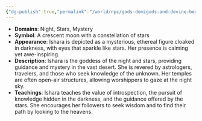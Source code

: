 ```yaml
---
{"dg-publish":true,"permalink":"/world/npc/gods-demigods-and-devine-beasts/the-dahkarhy/gods/ishara-goddess-of-the-night-and-stars/"}
---
```


- **Domains**: Night, Stars, Mystery
- **Symbol**: A crescent moon with a constellation of stars
- **Appearance**: Ishara is depicted as a mysterious, ethereal figure cloaked in darkness, with eyes that sparkle like stars. Her presence is calming yet awe-inspiring.
- **Description**: Ishara is the goddess of the night and stars, providing guidance and mystery in the vast desert. She is revered by astrologers, travelers, and those who seek knowledge of the unknown. Her temples are often open-air structures, allowing worshippers to gaze at the night sky.
- **Teachings**: Ishara teaches the value of introspection, the pursuit of knowledge hidden in the darkness, and the guidance offered by the stars. She encourages her followers to seek wisdom and to find their path by looking to the heavens.